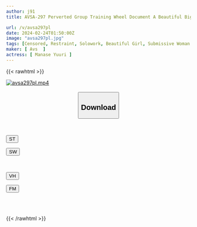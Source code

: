 ```yaml
---
author: j91
title: AVSA-297 Perverted Group Training Wheel Document A Beautiful Big-breasted Masochist Girl Who Has Been Tamed By Her Master Begs To Be Fucked. Her Lewd Big Breasts Are Played With And She Enjoys The Wheel-training Game To Her Heart's Content.The Beautiful Girl's Expression Of Shame Soon Turns Into A Roar Of Joy. Transforms Into A Meat Urinal Exclusively For Pleasure! Yuri Aise

url: /v/avsa297pl
date: 2024-02-24T01:50:00Z
image: "avsa297pl.jpg"
tags: [Censored, Restraint, Solowork, Beautiful Girl, Submissive Woman	]
maker: [ Avs  ]
actress: [ Manase Yuuri ]
---
```



{{< rawhtml >}}

<div class="video" data-videoid="wyKMwGJJ1zFJ7OA">
    <a href="javascript:;">
        <img src="/v/avsa297pl/avsa297pl.jpg" width="WIDTH" height="HEIGHT" alt="avsa297pl.mp4" loading="lazy">
    </a>
</div>

<script type="text/javascript" src="https://j91.asia/asset/on-demand-st.js"></script>

<br>
  <link rel="stylesheet" href="https://j91.asia/asset/bs5.css">
  
  <center>
  <button class="btn btn-primary" type="button" data-bs-toggle="collapse" data-bs-target=".multi-collapse" aria-expanded="false" aria-controls="multiCollapseExample1 multiCollapseExample2"><h2>Download</h2></button></center>
</p>
<div class="row">
  <div class="col">
    <div class="collapse multi-collapse" id="multiCollapseExample1">
      <div class="card card-body">
	      	      <br>
<div class="buttons">  
<p><a href="https://streamtape.to/v/wyKMwGJJ1zFJ7OA" target="_blank"><button class="btn-hover color-3"><i class="fa fa-download"></i> ST</button></a></p>
<p><a href="https://cdnwish.com/zsdmpim4fqje" target="_blank"><button class="btn-hover color-2"><i class="fa fa-download"></i> SW</button></a></p></div>
    </div>
  </div>
</div>
  <div class="col">
    <div class="collapse multi-collapse" id="multiCollapseExample2">
      <div class="card card-body">
	      <br>
<div class="buttons">
<p><a href="https://vidhidepro.com/f/dqe5xt4bo89y"><button class="btn-hover color-9"><i class="fa fa-download"></i> VH</button></a></p>
<p><a href="https://filemoon.sx/d/mv6m5bmw9r08"><button class="btn-hover color-8"><i class="fa fa-download"></i> FM</button></a></p></div>
<br><br>
      </div>
    </div>
  </div>
</div>

{{< /rawhtml >}}